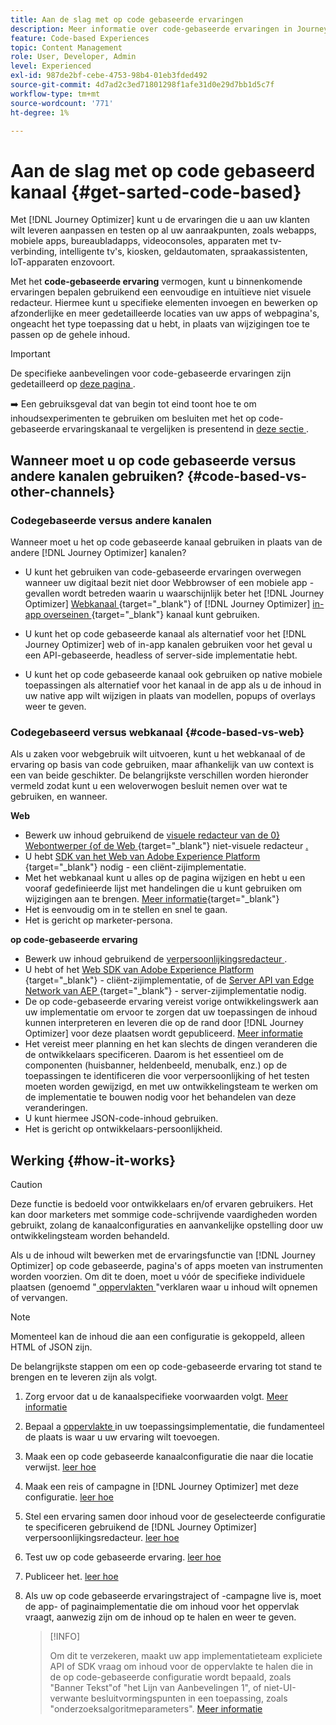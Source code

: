 ```yaml
---
title: Aan de slag met op code gebaseerde ervaringen
description: Meer informatie over code-gebaseerde ervaringen in Journey Optimizer
feature: Code-based Experiences
topic: Content Management
role: User, Developer, Admin
level: Experienced
exl-id: 987de2bf-cebe-4753-98b4-01eb3fded492
source-git-commit: 4d7ad2c3ed71801298f1afe31d0e29d7bb1d5c7f
workflow-type: tm+mt
source-wordcount: '771'
ht-degree: 1%

---
```


# Aan de slag met op code gebaseerd kanaal {#get-sarted-code-based}

Met [!DNL Journey Optimizer] kunt u de ervaringen die u aan uw klanten wilt leveren aanpassen en testen op al uw aanraakpunten, zoals webapps, mobiele apps, bureaubladapps, videoconsoles, apparaten met tv-verbinding, intelligente tv&#39;s, kiosken, geldautomaten, spraakassistenten, IoT-apparaten enzovoort.

Met het **code-gebaseerde ervaring** vermogen, kunt u binnenkomende ervaringen bepalen gebruikend een eenvoudige en intuïtieve niet visuele redacteur. Hiermee kunt u specifieke elementen invoegen en bewerken op afzonderlijke en meer gedetailleerde locaties van uw apps of webpagina&#39;s, ongeacht het type toepassing dat u hebt, in plaats van wijzigingen toe te passen op de gehele inhoud.

<!--[!DNL Journey Optimizer] allows you to compose and deliver content on any inbound device in a developer-focused workflow. You can leverage all the personalization capabilities, and preview what will be published. The content can be static (images, text, JSON, HTML) or dynamic (offers, decisions, recommendations). You can also insert custom content actions in your omni-channel journeys.-->

>[!IMPORTANT]
>
>De specifieke aanbevelingen voor code-gebaseerde ervaringen zijn gedetailleerd op [ deze pagina ](code-based-prerequisites.md).


<!--Discover the detailed steps to create a code-based campaign in this video.-->

<!--[Learn how to create a code-based campaign in this video](#video)-->

➡️ Een gebruiksgeval dat van begin tot eind toont hoe te om inhoudsexperimenten te gebruiken om besluiten met het op code-gebaseerde ervaringskanaal te vergelijken is presentend in [ deze sectie ](../experience-decisioning/experience-decisioning-uc.md).

## Wanneer moet u op code gebaseerde versus andere kanalen gebruiken? {#code-based-vs-other-channels}

### Codegebaseerde versus andere kanalen

Wanneer moet u het op code gebaseerde kanaal gebruiken in plaats van de andere [!DNL Journey Optimizer] kanalen?

* U kunt het gebruiken van code-gebaseerde ervaringen overwegen wanneer uw digitaal bezit niet door Webbrowser of een mobiele app - gevallen wordt betreden waarin u waarschijnlijk beter het [!DNL Journey Optimizer] [ Webkanaal ](../web/get-started-web.md){target="_blank"} of [!DNL Journey Optimizer] [ in-app overseinen ](../../rp_landing_pages/in-app-landing-page.md){target="_blank"} kanaal kunt gebruiken.

<!--* You can use the code-based channel as an alternative to the [!DNL Journey Optimizer] web channel if your website cannot be loaded into the [web designer](../web/web-visual-editor.md){target="_blank"} visual editor or if you cannot use the [browser extension](../web/web-prerequisites.md#visual-authoring-prerequisites){target="_blank"} that powers visual authoring for web channel.-->

* U kunt het op code gebaseerde kanaal als alternatief voor het [!DNL Journey Optimizer] web of in-app kanalen gebruiken voor het geval u een API-gebaseerde, headless of server-side implementatie hebt.

* U kunt het op code gebaseerde kanaal ook gebruiken op native mobiele toepassingen als alternatief voor het kanaal in de app als u de inhoud in uw native app wilt wijzigen in plaats van modellen, popups of overlays weer te geven.

### Codegebaseerd versus webkanaal {#code-based-vs-web}

Als u zaken voor webgebruik wilt uitvoeren, kunt u het webkanaal of de ervaring op basis van code gebruiken, maar afhankelijk van uw context is een van beide geschikter. De belangrijkste verschillen worden hieronder vermeld zodat kunt u een weloverwogen besluit nemen over wat te gebruiken, en wanneer.

**Web**

* Bewerk uw inhoud gebruikend de [ visuele redacteur van de 0&rbrace; Webontwerper &lbrace;of de Web ](../web/web-visual-editor.md){target="_blank"} niet-visuele redacteur [.](../web/web-non-visual-editor.md)
* U hebt [ SDK van het Web van Adobe Experience Platform ](https://experienceleague.adobe.com/docs/platform-learn/implement-web-sdk/overview.html?lang=nl-NL){target="_blank"} nodig - een cliënt-zijimplementatie.
  <!--* You need the [Adobe Experience Cloud Visual Editing Helper](https://chrome.google.com/webstore/detail/adobe-experience-cloud-vi/kgmjjkfjacffaebgpkpcllakjifppnca){target="_blank"} extension installed on your web browser. [Learn more](../web/web-prerequisites.md){target="_blank"}-->
* Met het webkanaal kunt u alles op de pagina wijzigen en hebt u een vooraf gedefinieerde lijst met handelingen die u kunt gebruiken om wijzigingen aan te brengen. [Meer informatie](../web/web-visual-editor.md){target="_blank"}
* Het is eenvoudig om in te stellen en snel te gaan.
* Het is gericht op marketer-persona.

**op code-gebaseerde ervaring**

* Bewerk uw inhoud gebruikend de [ verpersoonlijkingsredacteur ](create-code-based.md#edit-code).
* U hebt of het [ Web SDK van Adobe Experience Platform ](https://experienceleague.adobe.com/docs/platform-learn/implement-web-sdk/overview.html?lang=nl-NL){target="_blank"} - cliënt-zijimplementatie, of de [ Server API van Edge Network van AEP ](https://experienceleague.adobe.com/docs/experience-platform/edge-network-server-api/data-collection/interactive-data-collection.html?lang=nl-NL){target="_blank"} - server-zijimplementatie nodig.
* De op code-gebaseerde ervaring vereist vorige ontwikkelingswerk aan uw implementatie om ervoor te zorgen dat uw toepassingen de inhoud kunnen interpreteren en leveren die op de rand door [!DNL Journey Optimizer] voor deze plaatsen wordt gepubliceerd. [Meer informatie](code-based-surface.md)
* Het vereist meer planning en het kan slechts de dingen veranderen die de ontwikkelaars specificeren. Daarom is het essentieel om de componenten (huisbanner, heldenbeeld, menubalk, enz.) op de toepassingen te identificeren die voor verpersoonlijking of het testen moeten worden gewijzigd, en met uw ontwikkelingsteam te werken om de implementatie te bouwen nodig voor het behandelen van deze veranderingen.
* U kunt hiermee JSON-code-inhoud gebruiken.
* Het is gericht op ontwikkelaars-persoonlijkheid.

## Werking {#how-it-works}

>[!CAUTION]
>
>Deze functie is bedoeld voor ontwikkelaars en/of ervaren gebruikers. Het kan door marketers met sommige code-schrijvende vaardigheden worden gebruikt, zolang de kanaalconfiguraties en aanvankelijke opstelling door uw ontwikkelingsteam worden behandeld.

Als u de inhoud wilt bewerken met de ervaringsfunctie van [!DNL Journey Optimizer] op code gebaseerde, pagina&#39;s of apps moeten van instrumenten worden voorzien. Om dit te doen, moet u vóór de specifieke individuele plaatsen (genoemd &quot;[ oppervlakten ](code-based-surface.md)&quot;verklaren waar u inhoud wilt opnemen of vervangen.

>[!NOTE]
>
>Momenteel kan de inhoud die aan een configuratie is gekoppeld, alleen HTML of JSON zijn.

De belangrijkste stappen om een op code-gebaseerde ervaring tot stand te brengen en te leveren zijn als volgt.

1. Zorg ervoor dat u de kanaalspecifieke voorwaarden volgt. [Meer informatie](code-based-prerequisites.md)

1. Bepaal a [ oppervlakte ](code-based-surface.md#surface-definition) in uw toepassingsimplementatie, die fundamenteel de plaats is waar u uw ervaring wilt toevoegen.

1. Maak een op code gebaseerde kanaalconfiguratie die naar die locatie verwijst. [ leer hoe ](code-based-configuration.md#create-code-based-configuration)

1. Maak een reis of campagne in [!DNL Journey Optimizer] met deze configuratie. [ leer hoe ](create-code-based.md#create-code-based-campaign)

1. Stel een ervaring samen door inhoud voor de geselecteerde configuratie te specificeren gebruikend de [!DNL Journey Optimizer] verpersoonlijkingsredacteur. [ leer hoe ](create-code-based.md#edit-code)

1. Test uw op code gebaseerde ervaring. [ leer hoe ](test-code-based.md)

1. Publiceer het. [ leer hoe ](publish-code-based.md)

1. Als uw op code gebaseerde ervaringstraject of -campagne live is, moet de app- of paginaimplementatie die om inhoud voor het oppervlak vraagt, aanwezig zijn om de inhoud op te halen en weer te geven.

   >[!INFO]
   >
   >Om dit te verzekeren, maakt uw app implementatieteam expliciete API of SDK vraag om inhoud voor de oppervlakte te halen die in de op code-gebaseerde configuratie wordt bepaald, zoals &quot;Banner Tekst&quot;of &quot;het Lijn van Aanbevelingen 1&quot;, of niet-UI-verwante besluitvormingspunten in een toepassing, zoals &quot;onderzoeksalgoritmeparameters&quot;. <!--In this case, the implementation team is responsible for rendering or otherwise interpreting and acting on the returned content.--> [Meer informatie](code-based-implementation-samples.md)

